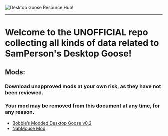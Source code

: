 ![Desktop Goose Resource Hub!](https://i.imgur.com/iE7BH5U.png)

---

# Welcome to the UNOFFICIAL repo collecting all kinds of data related to SamPerson's Desktop Goose!

## Mods:

### Download unapproved mods at your own risk, as they have not been reviewed.

### Your mod may be removed from this document at any time, for any reason.

* [Bobbie’s Modded Desktop Goose v0.2](mods/bobbies.md)
* [NabMouse Mod](mods/NabMouse%20Mod.md)
